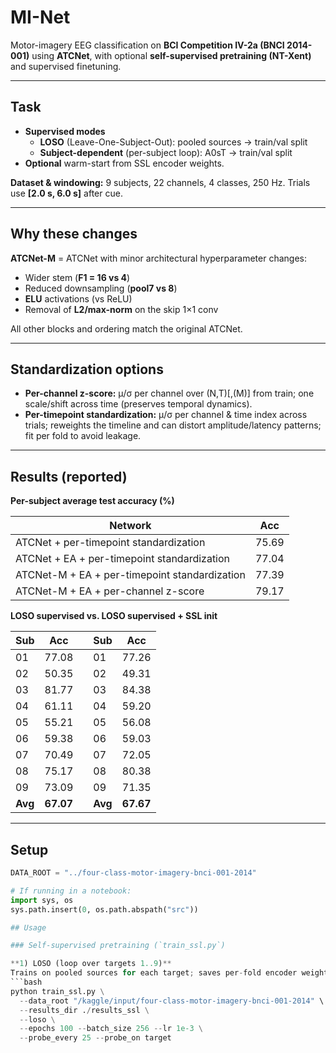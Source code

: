 # MI-Net

Motor-imagery EEG classification on **BCI Competition IV-2a (BNCI 2014-001)** using **ATCNet**, with optional **self-supervised pretraining (NT-Xent)** and supervised finetuning.

---

## Task

- **Supervised modes**
  - **LOSO** (Leave-One-Subject-Out): pooled sources → train/val split
  - **Subject-dependent** (per-subject loop): A0sT → train/val split
- **Optional** warm-start from SSL encoder weights.

**Dataset & windowing:** 9 subjects, 22 channels, 4 classes, 250 Hz. Trials use **[2.0 s, 6.0 s]** after cue.

---

## Why these changes

**ATCNet-M** = ATCNet with minor architectural hyperparameter changes:
- Wider stem (**F1 = 16 vs 4**)
- Reduced downsampling (**pool7 vs 8**)
- **ELU** activations (vs ReLU)
- Removal of **L2/max-norm** on the skip 1×1 conv

All other blocks and ordering match the original ATCNet.

---

## Standardization options

- **Per-channel z-score:** μ/σ per channel over (N,T)[,(M)] from train; one scale/shift across time (preserves temporal dynamics).
- **Per-timepoint standardization:** μ/σ per channel & time index across trials; reweights the timeline and can distort amplitude/latency patterns; fit per fold to avoid leakage.

---

## Results (reported)

**Per-subject average test accuracy (%)**

| Network                                       | Acc   |
|-----------------------------------------------|-------|
| ATCNet + per-timepoint standardization        | 75.69 |
| ATCNet + EA + per-timepoint standardization   | 77.04 |
| ATCNet-M + EA + per-timepoint standardization | 77.39 |
| ATCNet-M + EA + per-channel z-score           | 79.17 |

**LOSO supervised vs. LOSO supervised + SSL init**

| Sub | Acc  |   | Sub | Acc  |
|-----|------|---|-----|------|
| 01  | 77.08|   | 01  | 77.26|
| 02  | 50.35|   | 02  | 49.31|
| 03  | 81.77|   | 03  | 84.38|
| 04  | 61.11|   | 04  | 59.20|
| 05  | 55.21|   | 05  | 56.08|
| 06  | 59.38|   | 06  | 59.03|
| 07  | 70.49|   | 07  | 72.05|
| 08  | 75.17|   | 08  | 80.38|
| 09  | 73.09|   | 09  | 71.35|
| **Avg** | **67.07** | | **Avg** | **67.67** |

---

## Setup

```python
DATA_ROOT = "../four-class-motor-imagery-bnci-001-2014"

# If running in a notebook:
import sys, os
sys.path.insert(0, os.path.abspath("src"))

## Usage

### Self-supervised pretraining (`train_ssl.py`)

**1) LOSO (loop over targets 1..9)**  
Trains on pooled sources for each target; saves per-fold encoder weights.
```bash
python train_ssl.py \
  --data_root "/kaggle/input/four-class-motor-imagery-bnci-001-2014" \
  --results_dir ./results_ssl \
  --loso \
  --epochs 100 --batch_size 256 --lr 1e-3 \
  --probe_every 25 --probe_on target